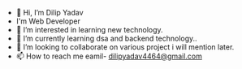 - 👋 Hi, I’m Dilip Yadav
- I'm Web Developer
- 👀 I’m interested in learning new technology.
- 🌱 I’m currently learning dsa and backend technology..
- 💞️ I’m looking to collaborate on various project i will mention later.
- 📫 How to reach me eamil- dilipyadav4464@gmail.com

<!---
yadavDilip7/yadavDilip7 is a ✨ special ✨ repository because its `README.md` (this file) appears on your GitHub profile.
You can click the Preview link to take a look at your changes.
--->
